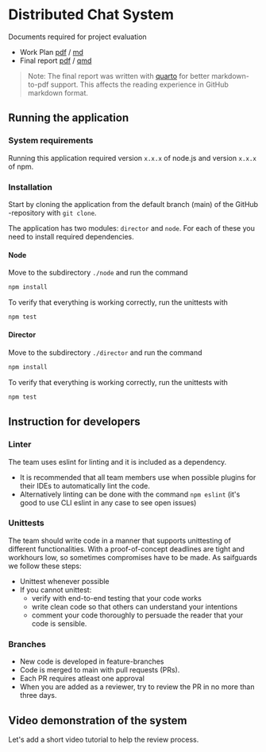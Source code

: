 # Distributed Chat System 

Documents required for project evaluation
- Work Plan [pdf](./docs/work-plan.pdf) / [md](./docs/work-plan.pdf)
- Final report [pdf](./docs/final-report.pdf) / [qmd](./docs/final-report.qmd)

> Note: The final report was written with [quarto](https://quarto.org/) for better markdown-to-pdf support. This affects the reading experience in GitHub markdown format. 


## Running the application

### System requirements 

Running this application required version `x.x.x` of node.js and version `x.x.x` of npm. 

### Installation

Start by cloning the application from the default branch (main) of the GitHub -repository with `git clone`.

The application has two modules: `director` and `node`. For each of these you need to install required dependencies. 

#### Node
Move to the subdirectory `./node` and run the command 

```bash
npm install
```

To verify that everything is working correctly, run the unittests with 

```bash
npm test
```

#### Director
Move to the subdirectory `./director` and run the command 

```bash
npm install
```

To verify that everything is working correctly, run the unittests with 

```bash
npm test
```



## Instruction for developers

### Linter
The team uses eslint for linting and it is included as a dependency. 
- It is recommended that all team members use when possible plugins for their IDEs to automatically lint the code. 
- Alternatively linting can be done with the command `npm eslint` (it's good to use CLI eslint in any case to see open issues)

### Unittests
The team should write code in a manner that supports unittesting of different functionalities. With a proof-of-concept deadlines are tight and workhours low, so sometimes compromises have to be made. As saifguards we follow these steps:
- Unittest whenever possible
- If you cannot unittest:  
  - verify with end-to-end testing that your code works
  - write clean code so that others can understand your intentions
  - comment your code thoroughly to persuade the reader that your code is sensible. 

### Branches
- New code is developed in feature-branches
- Code is merged to main with pull requests (PRs). 
- Each PR requires atleast one approval
- When you are added as a reviewer, try to review the PR in no more than three days. 


## Video demonstration of the system

Let's add a short video tutorial to help the review process. 

